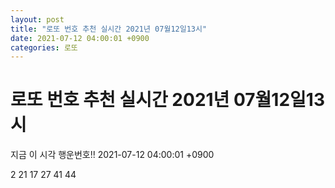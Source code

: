 ```yaml
---
layout: post
title: "로또 번호 추천 실시간 2021년 07월12일13시"
date: 2021-07-12 04:00:01 +0900
categories: 로또
---
```


# 로또 번호 추천 실시간 2021년 07월12일13시

지금 이 시각 행운번호!! 2021-07-12 04:00:01 +0900

 2  21  17  27  41  44 

